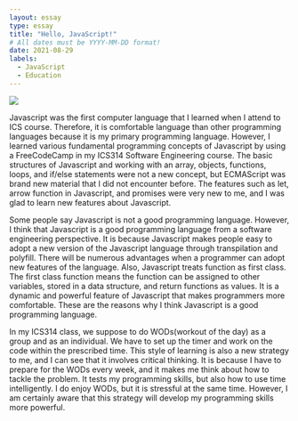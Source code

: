 ```yaml
---
layout: essay
type: essay
title: "Hello, JavaScript!"
# All dates must be YYYY-MM-DD format!
date: 2021-08-29
labels:
  - JavaScript
  - Education
---
```


<img class="ui image medium rounded" src="{{ site.baseurl }}/images/javascript_image.png">


Javascript was the first computer language that I learned when I attend to ICS course. Therefore, it is comfortable language than other programming languages because it is my primary programming language. However, I learned various fundamental programming concepts of Javascript by using a FreeCodeCamp in my ICS314 Software Engineering course. The basic structures of Javascript and working with an array, objects, functions, loops, and if/else statements were not a new concept, but  ECMAScript was brand new material that I did not encounter before. The features such as let, arrow function in Javascript, and promises were very new to me, and I was glad to learn new features about Javascript.


Some people say Javascript is not a good programming language. However, I think that Javascript is a good programming language from a software engineering perspective. It is because Javascript makes people easy to adopt a new version of the Javascript language through transpilation and polyfill. There will be numerous advantages when a programmer can adopt new features of the language. Also, Javascript treats function as first class. The first class function means the function can be assigned to other variables, stored in a data structure, and return functions as values. It is a dynamic and powerful feature of Javascript that makes programmers more comfortable. These are the reasons why I think Javascript is a good programming language.



In my ICS314 class, we suppose to do WODs(workout of the day) as a group and as an individual. We have to set up the timer and work on the code within the prescribed time. This style of learning is also a new strategy to me, and I can see that it involves critical thinking. It is because I have to prepare for the WODs every week, and it makes me think about how to tackle the problem. It tests my programming skills, but also how to use time intelligently. I do enjoy WODs, but it is stressful at the same time. However, I am certainly aware that this strategy will develop my programming skills more powerful.










